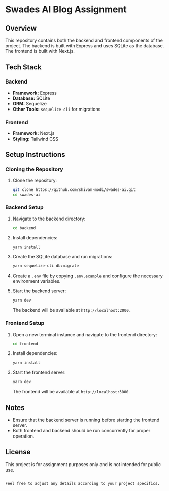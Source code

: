 # Swades AI Blog Assignment

## Overview

This repository contains both the backend and frontend components of the project. The backend is built with Express and uses SQLite as the database. The frontend is built with Next.js.

## Tech Stack

### Backend
- **Framework:** Express
- **Database:** SQLite
- **ORM:** Sequelize
- **Other Tools:** `sequelize-cli` for migrations

### Frontend
- **Framework:** Next.js
- **Styling:** Tailwind CSS

## Setup Instructions

### Cloning the Repository

1. Clone the repository:
   ```bash
   git clone https://github.com/shivam-modi/swades-ai.git
   cd swades-ai
   ```

### Backend Setup

1. Navigate to the backend directory:
   ```bash
   cd backend
   ```

2. Install dependencies:
   ```bash
   yarn install
   ```

3. Create the SQLite database and run migrations:
   ```bash
   yarn sequelize-cli db:migrate
   ```

4. Create a `.env` file by copying `.env.example` and configure the necessary environment variables.

5. Start the backend server:
   ```bash
   yarn dev
   ```
   The backend will be available at `http://localhost:2000`.

### Frontend Setup

1. Open a new terminal instance and navigate to the frontend directory:
   ```bash
   cd frontend
   ```

2. Install dependencies:
   ```bash
   yarn install
   ```

3. Start the frontend server:
   ```bash
   yarn dev
   ```
   The frontend will be available at `http://localhost:3000`.

## Notes

- Ensure that the backend server is running before starting the frontend server.
- Both frontend and backend should be run concurrently for proper operation.

## License

This project is for assignment purposes only and is not intended for public use.

```

Feel free to adjust any details according to your project specifics.